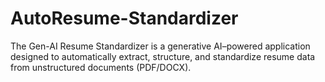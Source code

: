 # AutoResume-Standardizer
The Gen-AI Resume Standardizer is a generative AI–powered application designed to automatically extract, structure, and standardize resume data from unstructured documents (PDF/DOCX).
